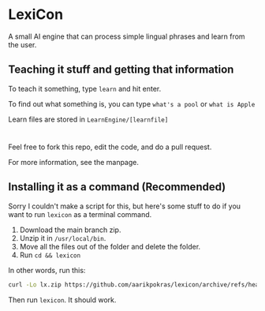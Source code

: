 # LexiCon
A small AI engine that can process simple lingual phrases and learn from the user.

## Teaching it stuff and getting that information
To teach it something, type `learn` and hit enter.

To find out what something is, you can type `what's a pool` or `what is Apple`

Learn files are stored in `LearnEngine/[learnfile]`
#
Feel free to fork this repo, edit the code, and do a pull request.

For more information, see the manpage.

## Installing it as a command (Recommended)
Sorry I couldn't make a script for this, but here's some stuff to do if you want to run `lexicon` as a terminal command.

1. Download the main branch zip.
2. Unzip it in `/usr/local/bin`.
3. Move all the files out of the folder and delete the folder.
4. Run `cd && lexicon`

In other words, run this:
```bash
curl -Lo lx.zip https://github.com/aarikpokras/lexicon/archive/refs/heads/main.zip && rsync -a lx.zip /usr/local/bin && unzip lx.zip && cd lexicon-main && rsync -a * .. && cd
```
Then run `lexicon`. It should work.
